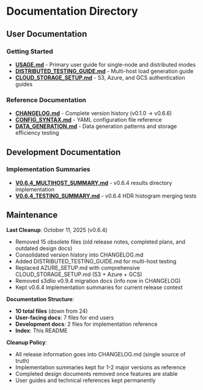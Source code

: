 # Documentation Directory

## User Documentation

### Getting Started
- **[USAGE.md](USAGE.md)** - Primary user guide for single-node and distributed modes
- **[DISTRIBUTED_TESTING_GUIDE.md](DISTRIBUTED_TESTING_GUIDE.md)** - Multi-host load generation guide
- **[CLOUD_STORAGE_SETUP.md](CLOUD_STORAGE_SETUP.md)** - S3, Azure, and GCS authentication guides

### Reference Documentation
- **[CHANGELOG.md](CHANGELOG.md)** - Complete version history (v0.1.0 → v0.6.6)
- **[CONFIG_SYNTAX.md](CONFIG_SYNTAX.md)** - YAML configuration file reference
- **[DATA_GENERATION.md](DATA_GENERATION.md)** - Data generation patterns and storage efficiency testing

## Development Documentation

### Implementation Summaries
- **[V0.6.4_MULTIHOST_SUMMARY.md](V0.6.4_MULTIHOST_SUMMARY.md)** - v0.6.4 results directory implementation
- **[V0.6.4_TESTING_SUMMARY.md](V0.6.4_TESTING_SUMMARY.md)** - v0.6.4 HDR histogram merging tests

## Maintenance

**Last Cleanup**: October 11, 2025 (v0.6.4)
- Removed 15 obsolete files (old release notes, completed plans, and outdated design docs)
- Consolidated version history into CHANGELOG.md
- Added DISTRIBUTED_TESTING_GUIDE.md for multi-host testing
- Replaced AZURE_SETUP.md with comprehensive CLOUD_STORAGE_SETUP.md (S3 + Azure + GCS)
- Removed s3dlio v0.9.4 migration docs (info now in CHANGELOG)
- Kept v0.6.4 implementation summaries for current release context

**Documentation Structure**:
- **10 total files** (down from 24)
- **User-facing docs**: 7 files for end users
- **Development docs**: 2 files for implementation reference
- **Index**: This README

**Cleanup Policy**:
- All release information goes into CHANGELOG.md (single source of truth)
- Implementation summaries kept for 1-2 major versions as reference
- Completed design documents removed once features are stable
- User guides and technical references kept permanently
